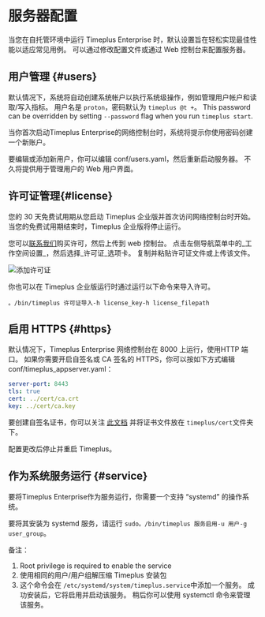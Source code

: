 # 服务器配置

当您在自托管环境中运行 Timeplus Enterprise 时，默认设置旨在轻松实现最佳性能以适应常见用例。 可以通过修改配置文件或通过 Web 控制台来配置服务器。

## 用户管理 {#users}

默认情况下，系统将自动创建系统帐户以执行系统级操作，例如管理用户帐户和读取/写入指标。 用户名是 `proton`，密码默认为 `timeplus @t +`。 This password can be overridden by setting `--password` flag when you run `timeplus start`.

当你首次启动Timeplus Enterprise的网络控制台时，系统将提示你使用密码创建一个新账户。

要编辑或添加新用户，你可以编辑 conf/users.yaml，然后重新启动服务器。 不久将提供用于管理用户的 Web 用户界面。

## 许可证管理{#license}

您的 30 天免费试用期从您启动 Timeplus 企业版并首次访问网络控制台时开始。 当您的免费试用期结束时，Timeplus 企业版将停止运行。

您可以[联系我们](mailto:support@timeplus.com)购买许可，然后上传到 web 控制台。 点击左侧导航菜单中的_工作空间设置_，然后选择_许可证_选项卡。 复制并粘贴许可证文件或上传该文件。

![添加许可证](/img/add_license.png)

你也可以在 Timeplus 企业版运行时通过运行以下命令来导入许可。

```
。/bin/timeplus 许可证导入-h license_key-h license_filepath
```

## 启用 HTTPS {#https}

默认情况下，Timeplus Enterprise 网络控制台在 8000 上运行，使用HTTP 端口。 如果你需要开启自签名或 CA 签名的 HTTPS，你可以按如下方式编辑 conf/timeplus_appserver.yaml：

```yaml
server-port: 8443
tls: true
cert: ../cert/ca.crt
key: ../cert/ca.key
```

要创建自签名证书，你可以关注 [此文档](https://access.redhat.com/documentation/en-us/red_hat_enterprise_linux/8/html/securing_networks/creating-and-managing-tls-keys-and-certificates_securing-networks) 并将证书文件放在 `timeplus/cert`文件夹下。

配置更改后停止并重启 Timeplus。

## 作为系统服务运行 {#service}

要将Timeplus Enterprise作为服务运行，你需要一个支持 “systemd” 的操作系统。

要将其安装为 systemd 服务，请运行 `sudo。/bin/timeplus 服务启用-u 用户-g user_group`。

备注：

1. Root privilege is required to enable the service
2. 使用相同的用户/用户组解压缩 Timeplus 安装包
3. 这个命令会在 `/etc/systemd/system/timeplus.service`中添加一个服务。 成功安装后，它将启用并启动该服务。 稍后你可以使用 systemctl 命令来管理该服务。
